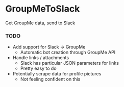 # GroupMeToSlack
Get GroupMe data, send to Slack


### TODO

* Add support for Slack -> GroupMe
  * Automatic bot creation through GroupMe API
* Handle links / attachments
  * Slack has particular JSON parameters for links
  * Pretty easy to do
* Potentially scrape data for profile pictures
  * Not feeling confident on this
